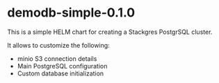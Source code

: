 # demodb-simple-0.1.0
This is a simple HELM chart for creating a Stackgres PostgrSQL cluster.

It allows to customize the following:

* minio S3 connection details
* Main PostgreSQL configuration
* Custom database initialization


